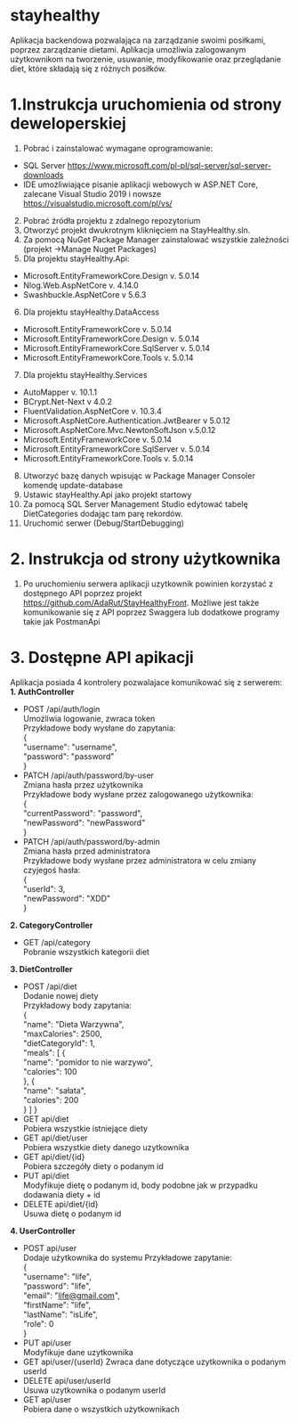 # stayhealthy
Aplikacja backendowa pozwalająca na zarządzanie swoimi posiłkami, poprzez zarządzanie dietami.
Aplikacja umożliwia zalogowanym użytkownikom na tworzenie, usuwanie, modyfikowanie oraz przeglądanie diet, które składają się z różnych posiłków. 

# 1.Instrukcja uruchomienia od strony deweloperskiej
1. Pobrać i zainstalować wymagane oprogramowanie:
* SQL Server https://www.microsoft.com/pl-pl/sql-server/sql-server-downloads
* IDE umożliwiające pisanie aplikacji webowych w ASP.NET Core, zalecane Visual Studio 2019 i nowsze https://visualstudio.microsoft.com/pl/vs/
2. Pobrać źródła projektu z zdalnego repozytorium
3. Otworzyć projekt dwukrotnym kliknięciem na StayHealthy.sln.
4.  Za pomocą NuGet Package Manager zainstalować wszystkie zależności (projekt ->Manage Nuget Packages)
5. Dla projektu stayHealthy.Api:
* Microsoft.EntityFrameworkCore.Design v. 5.0.14
* Nlog.Web.AspNetCore v. 4.14.0
* Swashbuckle.AspNetCore v 5.6.3
6. Dla projektu stayHealthy.DataAccess
* Microsoft.EntityFrameworkCore v. 5.0.14
* Microsoft.EntityFrameworkCore.Design v. 5.0.14
* Microsoft.EntityFrameworkCore.SqlServer v. 5.0.14
* Microsoft.EntityFrameworkCore.Tools v. 5.0.14
7. Dla projektu stayHealthy.Services
* AutoMapper v. 10.1.1
* BCrypt.Net-Next v 4.0.2
* FluentValidation.AspNetCore v. 10.3.4
* Microsoft.AspNetCore.Authentication.JwtBearer v 5.0.12
* Microsoft.AspNetCore.Mvc.NewtonSoftJson v.5.0.12
* Microsoft.EntityFrameworkCore v. 5.0.14
* Microsoft.EntityFrameworkCore.SqlServer v. 5.0.14
* Microsoft.EntityFrameworkCore.Tools v. 5.0.14
8. Utworzyć bazę danych wpisując w Package Manager Consoler komendę update-database
9. Ustawic stayHealthy.Api jako projekt startowy
10. Za pomocą SQL Server Management Studio edytować tabelę DietCategories dodając tam parę rekordów.
11. Uruchomić serwer (Debug/StartDebugging)

# 2. Instrukcja od strony użytkownika
1. Po uruchomieniu serwera aplikacji uzytkownik powinien korzystać z dostępnego API poprzez projekt https://github.com/AdaRut/StayHealthyFront. Możliwe jest także komunikowanie się z API poprzez Swaggera lub dodatkowe programy takie jak PostmanApi

# 3. Dostępne API apikacji
Aplikacja posiada 4 kontrolery pozwalajace komunikować się z serwerem:\
**1. AuthController**
* POST /api/auth/login\
 Umożliwia logowanie, zwraca token\
 Przykładowe body wysłane do zapytania:\
 {\
  "username": "username",\
  "password": "password"\
}
* PATCH /api/auth/password/by-user\
 Zmiana hasła przez użytkownika\
 Przykładowe body wysłane przez zalogowanego użytkownika:\
 {\
  "currentPassword": "password",\
  "newPassword": "newPassword"\
}
* PATCH /api/auth/password/by-admin\
 Zmiana hasła przed administratora\
 Przykładowe body wysłane przez administratora w celu zmiany czyjegoś hasła:\
 {\
  "userId": 3,\
  "newPassword": "XDD"\
}

**2. CategoryController**
* GET /api/category\
 Pobranie wszystkich kategorii diet
 
 **3. DietController**
 * POST /api/diet\
 Dodanie nowej diety\
 Przykładowy body zapytania:\
 {\
  "name": "Dieta Warzywna",\
  "maxCalories": 2500,\
  "dietCategoryId": 1,\
  "meals": [
    {\
      "name": "pomidor to nie warzywo",\
      "calories": 100\
    },
    {\
        "name": "sałata",\
      "calories": 200\
    }
  ]
}
* GET api/diet\
 Pobiera wszystkie istniejące diety
* GET api/diet/user\
Pobiera wszystkie diety danego uzytkownika
* GET api/diet/{id}\
Pobiera szczegóły diety o podanym id
* PUT api/diet\
Modyfikuje dietę o podanym id, body podobne jak w przypadku dodawania diety + id
* DELETE api/diet/{id}\
Usuwa dietę o podanym id

**4. UserController**
* POST api/user\
Dodaje użytkownika do systemu
Przykładowe zapytanie: \
{\
  "username": "life",\
  "password": "life",\
  "email": "life@gmail.com",\
  "firstName": "life",\
  "lastName": "isLife",\
  "role": 0\
}
* PUT api/user\
Modyfikuje dane uzytkownika
* GET api/user/{userId}
Zwraca dane dotyczące uzytkownika o podanym userId
* DELETE api/user/userId\
Usuwa uzytkownika o podanym userId
* GET api/user\
Pobiera dane o wszystkich użytkownikach
